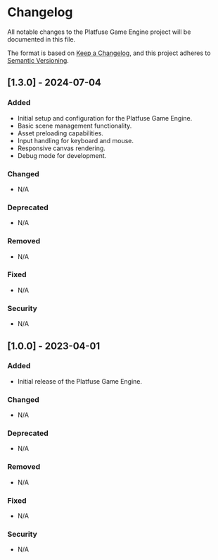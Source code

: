 # Changelog

All notable changes to the Platfuse Game Engine project will be documented in this file.

The format is based on [Keep a Changelog](https://keepachangelog.com/en/1.0.0/), and this project adheres to [Semantic Versioning](https://semver.org/spec/v2.0.0.html).

## [1.3.0] - 2024-07-04

### Added

-   Initial setup and configuration for the Platfuse Game Engine.
-   Basic scene management functionality.
-   Asset preloading capabilities.
-   Input handling for keyboard and mouse.
-   Responsive canvas rendering.
-   Debug mode for development.

### Changed

-   N/A

### Deprecated

-   N/A

### Removed

-   N/A

### Fixed

-   N/A

### Security

-   N/A

## [1.0.0] - 2023-04-01

### Added

-   Initial release of the Platfuse Game Engine.

### Changed

-   N/A

### Deprecated

-   N/A

### Removed

-   N/A

### Fixed

-   N/A

### Security

-   N/A
